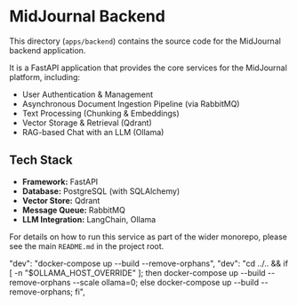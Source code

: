 # MidJournal Backend

This directory (`apps/backend`) contains the source code for the MidJournal backend application.

It is a FastAPI application that provides the core services for the MidJournal platform, including:

- User Authentication & Management
- Asynchronous Document Ingestion Pipeline (via RabbitMQ)
- Text Processing (Chunking & Embeddings)
- Vector Storage & Retrieval (Qdrant)
- RAG-based Chat with an LLM (Ollama)

## Tech Stack

- **Framework:** FastAPI
- **Database:** PostgreSQL (with SQLAlchemy)
- **Vector Store:** Qdrant
- **Message Queue:** RabbitMQ
- **LLM Integration:** LangChain, Ollama

For details on how to run this service as part of the wider monorepo, please see the main `README.md` in the project root.

"dev": "docker-compose up --build --remove-orphans",
"dev": "cd ../.. && if [ -n \"$OLLAMA_HOST_OVERRIDE\" ]; then docker-compose up --build --remove-orphans --scale ollama=0; else docker-compose up --build --remove-orphans; fi",
